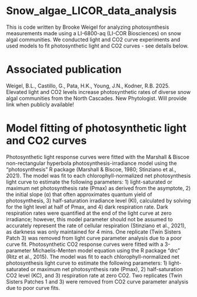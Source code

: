 # Snow_algae_LICOR_data_analysis
This is code written by Brooke Weigel for analyzing photosynthesis measurements made using a LI-6800-aq (LI-COR Biosciences) on snow algal communities. We conducted light and CO2 curve experiments and used models to fit photosynthetic light and CO2 curves - see details below.

# Associated publication
Weigel, B.L., Castillo, G., Pata, H.K., Young, J.N., Kodner, R.B. 2025. Elevated light and CO2 levels increase photosynthetic rates of diverse snow algal communities from the North Cascades. New Phytologist. Will provide link when publicly available!

# Model fitting of photosynthetic light and CO2 curves
Photosynthetic light response curves were fitted with the Marshall & Biscoe non-rectangular hyperbola photosynthesis-irradiance model using the “photosynthesis” R package (Marshall & Biscoe, 1980; Stinziano et al., 2021). The model was fit to each chlorophyll-normalized net photosynthesis light curve to estimate the following parameters: 1) light-saturated or maximum net photosynthesis rate (Pmax) as derived from the asymptote, 2)  the initial slope (ɑ) that often approximates quantum yield of photosynthesis, 3) half-saturation irradiance level (KI), calculated by solving for the light level at half of Pmax, and 4) dark respiration rate. Dark respiration rates were quantified at the end of the light curve at zero irradiance; however, this model parameter should not be assumed to accurately represent the rate of cellular respiration (Stinziano et al., 2021), as darkness was only maintained for 4 mins. One replicate (Twin Sisters Patch 3) was removed from light curve parameter analysis due to a poor curve fit. Photosynthetic CO2 response curves were fitted with a 3-parameter Michaelis-Menten model equation using the R package “drc” (Ritz et al., 2015). The model was fit to each chlorophyll-normalized net photosynthesis light curve to estimate the following parameters: 1) light-saturated or maximum net photosynthesis rate (Pmax), 2) half-saturation CO2 level (KC), and 3) respiration rate at zero CO2. Two replicates (Twin Sisters Patches 1 and 3) were removed from CO2 curve parameter analysis due to poor curve fits.
